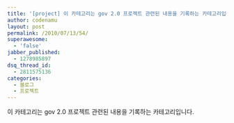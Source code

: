 ```yaml
---
title: '[project] 이 카테고리는 gov 2.0 프로젝트 관련된 내용을 기록하는 카테고리입니다.'
author: codenamu
layout: post
permalink: /2010/07/13/54/
superawesome:
  - 'false'
jabber_published:
  - 1278985897
dsq_thread_id:
  - 2811575136
categories:
  - 블로그
  - 프로젝트
---
```

이 카테고리는 gov 2.0 프로젝트 관련된 내용을 기록하는 카테고리입니다.